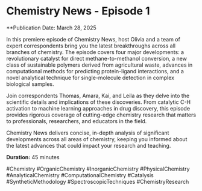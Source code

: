 # Chemistry News - Episode 1

**Publication Date: March 28, 2025

In this premiere episode of Chemistry News, host Olivia and a team of expert correspondents bring you the latest breakthroughs across all branches of chemistry. The episode covers four major developments: a revolutionary catalyst for direct methane-to-methanol conversion, a new class of sustainable polymers derived from agricultural waste, advances in computational methods for predicting protein-ligand interactions, and a novel analytical technique for single-molecule detection in complex biological samples.

Join correspondents Thomas, Amara, Kai, and Leila as they delve into the scientific details and implications of these discoveries. From catalytic C-H activation to machine learning approaches in drug discovery, this episode provides rigorous coverage of cutting-edge chemistry research that matters to professionals, researchers, and educators in the field.

Chemistry News delivers concise, in-depth analysis of significant developments across all areas of chemistry, keeping you informed about the latest advances that could impact your research and teaching.

**Duration:** 45 minutes

#Chemistry #OrganicChemistry #InorganicChemistry #PhysicalChemistry #AnalyticalChemistry #ComputationalChemistry #Catalysis #SyntheticMethodology #SpectroscopicTechniques #ChemistryResearch 